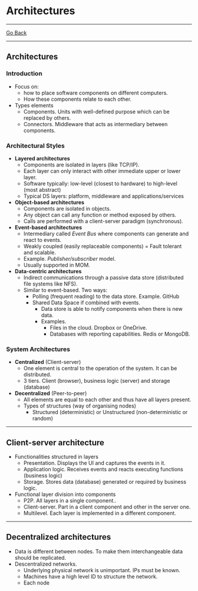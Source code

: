 # Architectures
---
[Go Back](UNIOVI/3S2_DistSys/README.md)

---
## Architectures
### Introduction
- Focus on:
	- how to place software components on different computers.
	- How these components relate to each other.
- Types elements
	- Components. Units with well-defined purpose which can be replaced by others.
	- Connectors. Middleware that acts as intermediary between components.
### Architectural Styles
- **Layered architectures**
	- Components are isolated in layers (like TCP/IP).
	- Each layer can only interact with other immediate upper or lower layer.
	- Software typically: low-level (closest to hardware) to high-level (most abstract)
	- Typical DS layers: platform, middleware and applications/services
- **Object-based architectures**
	- Components are isolated in objects.
	- Any object can call any function or method exposed by others.
	- Calls are performed with a client-server paradigm (synchronous).
- **Event-based architectures**
	- Intermediary called *Event Bus* where components can generate and react to events.
	- Weakly coupled (easily replaceable components) = Fault tolerant and scalable.
	- Example. *Publisher/subscriber* model.
	- Usually supported in MOM.
- **Data-centric architectures**
	- Indirect communications through a passive data store (distributed file systems like NFS).
	- Similar to event-based. Two ways:
		- Polling (frequent reading) to the data store. Example. GitHub
		- Shared Data Space if combined with events.
			- Data store is able to notify components when there is new data.
			- Examples.
				- Files in the cloud. Dropbox or OneDrive.
				- Databases with reporting capabilities. Redis or MongoDB.
### System Architectures
- **Centralized** (Client-server)
	- One element is central to the operation of the system. It can be distributed.
	- 3 tiers. Client (browser), business logic (server) and storage (database)
- **Decentralized** (Peer-to-peer)
	- All elements are equal to each other and thus have all layers present.
	- Types of structures (way of organising nodes)
		- Structured (deterministic) or Unstructured (non-deterministic or random)
---
## Client-server architecture
- Functionalities structured in layers
	- Presentation. Displays the UI and captures the events in it.
	- Application logic. Receives events and reacts executing functions (business logic)
	- Storage. Stores data (database) generated or required by business logic.
- Functional layer division into components
	- P2P. All layers in a single component..
	- Client-server. Part in a client component and other in the server one.
	- Multilevel. Each layer is implemented in a different component.
---
## Decentralized architectures
- Data is different between nodes. To make them interchangeable data should be replicated.
- Descentralized networks.
	- Underlying physical network is unimportant. IPs must be known.
	- Machines have a high level ID to structure the network.
	- Each node 